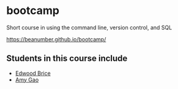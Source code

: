 # bootcamp

Short course in using the command line, version control, and SQL

https://beanumber.github.io/bootcamp/

## Students in this course include

- [Edwood Brice](github.com/edwoodbrice-MM)
- [Amy Gao](github.com/amygao1997)
